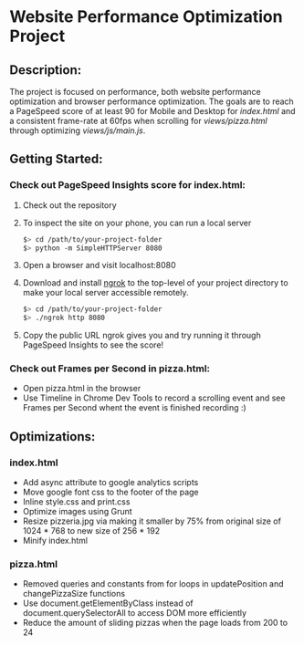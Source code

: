 # **Website Performance Optimization Project**

## Description:

The project is focused on performance, both website performance optimization and browser performance optimization. The goals are to reach a PageSpeed score of at least 90 for Mobile and Desktop for _index.html_ and a consistent frame-rate at 60fps when scrolling for _views/pizza.html_ through optimizing _views/js/main.js_.

## Getting Started:
### Check out PageSpeed Insights score for index.html: 
1. Check out the repository
1. To inspect the site on your phone, you can run a local server

      ```bash
      $> cd /path/to/your-project-folder
      $> python -m SimpleHTTPServer 8080
      ```

1. Open a browser and visit localhost:8080
1. Download and install [ngrok](https://ngrok.com/) to the top-level of your project directory to make your local server accessible remotely.

      ``` bash
      $> cd /path/to/your-project-folder
      $> ./ngrok http 8080
      ```

1. Copy the public URL ngrok gives you and try running it through PageSpeed Insights to see the score! 

### Check out Frames per Second in pizza.html:
- Open pizza.html in the browser
- Use Timeline in Chrome Dev Tools to record a scrolling event and see Frames per Second whent the event is finished recording :) 




## Optimizations:

### index.html

- Add async attribute to google analytics scripts 
- Move google font css to the footer of the page
- Inline style.css and print.css
- Optimize images using Grunt
- Resize pizzeria.jpg via making it smaller by 75% from original size of 1024 * 768 to new size of 256 * 192
- Minify index.html 



### pizza.html

- Removed queries and constants from for loops in updatePosition and changePizzaSize functions 
- Use document.getElementByClass instead of document.querySelectorAll to access DOM more efficiently
- Reduce the amount of sliding pizzas when the page loads from 200 to 24 













 

   